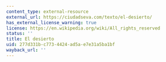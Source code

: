 ```yaml
---
content_type: external-resource
external_url: https://ciudadseva.com/texto/el-desierto/
has_external_license_warning: true
license: https://en.wikipedia.org/wiki/All_rights_reserved
status: ''
title: El desierto
uid: 277d331b-c773-4424-ad5a-e7e31a5ba1bf
wayback_url: ''
---
```

